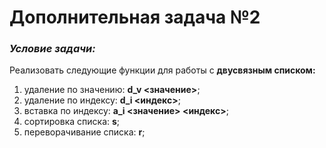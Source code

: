 # Дополнительная задача №2

### _Условие задачи:_
Реализовать следующие функции для работы с __двусвязным списком:__
1. удаление по значению: __d_v <значение>__;
2. удаление по индексу: __d_i <индекс>__;
3. вставка по индексу: __a_i <значение> <индекс>__;
4. сортировка списка: __s__;
5. переворачивание списка: __r__;